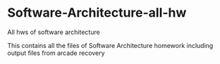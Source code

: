 # Software-Architecture-all-hw
All hws of software architecture

This contains all the files of Software Architecture homework including output files from arcade recovery
